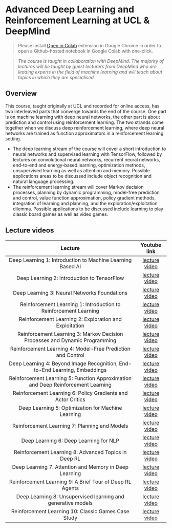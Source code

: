 # Advanced Deep Learning and Reinforcement Learning at UCL & DeepMind 

> Please install [Open in Colab](https://chrome.google.com/webstore/detail/open-in-colab/iogfkhleblhcpcekbiedikdehleodpjo) extension in Google Chrome in order to open a Github-hosted notebook in Google Colab with one-click.

> *The course is taught in collaboration with DeepMind. The majority of lectures will be taught by guest lecturers from DeepMind who are leading experts in the field of machine learning and will teach about topics in which they are specialised.*



## Overview

This course, taught originally at UCL and recorded for online access, has two interleaved parts that converge towards the end of the course. One part is on machine learning with deep neural networks, the other part is about prediction and control using reinforcement learning. The two strands come together when we discuss deep reinforcement learning, where deep neural networks are trained as function approximators in a reinforcement learning setting.

- The deep learning stream of the course will cover a short introduction to neural networks and supervised learning with TensorFlow, followed by lectures on convolutional neural networks, recurrent neural networks, end-to-end and energy-based learning, optimization methods, unsupervised learning as well as attention and memory. Possible applications areas to be discussed include object recognition and natural language processing.
- The reinforcement learning stream will cover Markov decision processes, planning by dynamic programming, model-free prediction and control, value function approximation, policy gradient methods, integration of learning and planning, and the exploration/exploitation dilemma. Possible applications to be discussed include learning to play classic board games as well as video games.



## Lecture videos

|                           Lecture                            |                         Youtube link                         |
| :----------------------------------------------------------: | :----------------------------------------------------------: |
|  Deep Learning 1: Introduction to Machine Learning Based AI  | [lecture video](https://www.youtube.com/watch?v=iOh7QUZGyiU&list=PLqYmG7hTraZDNJre23vqCGIVpfZ_K2RZs&index=2&t=0s) |
|         Deep Learning 2: Introduction to TensorFlow          | [lecture video](https://www.youtube.com/watch?v=JO0LwmIlWw0&list=PLqYmG7hTraZDNJre23vqCGIVpfZ_K2RZs&index=2) |
|         Deep Learning 3: Neural Networks Foundations         | [lecture video](https://www.youtube.com/watch?v=5eAXoPSBgnE&list=PLqYmG7hTraZDNJre23vqCGIVpfZ_K2RZs&index=3) |
| Reinforcement Learning 1: Introduction to Reinforcement Learning | [lecture video](https://www.youtube.com/watch?v=ISk80iLhdfU&list=PLqYmG7hTraZDNJre23vqCGIVpfZ_K2RZs&index=4) |
|    Reinforcement Learning 2: Exploration and Exploitation    | [lecture video](https://www.youtube.com/watch?v=eM6IBYVqXEA&list=PLqYmG7hTraZDNJre23vqCGIVpfZ_K2RZs&index=5) |
| Reinforcement Learning 3: Markov Decision Processes and Dynamic Programming | [lecture video](https://www.youtube.com/watch?v=hMbxmRyDw5M&list=PLqYmG7hTraZDNJre23vqCGIVpfZ_K2RZs&index=6) |
| Reinforcement Learning 4: Model-Free Prediction and Control  | [lecture video](https://www.youtube.com/watch?v=hMbxmRyDw5M&list=PLqYmG7hTraZDNJre23vqCGIVpfZ_K2RZs&index=7) |
| Deep Learning 4: Beyond Image Recognition, End-to-End Learning, Embeddings | [lecture video](https://www.youtube.com/watch?v=hMbxmRyDw5M&list=PLqYmG7hTraZDNJre23vqCGIVpfZ_K2RZs&index=8) |
| Reinforcement Learning 5: Function Approximation and Deep Reinforcement Learning | [lecture video](https://www.youtube.com/watch?v=hMbxmRyDw5M&list=PLqYmG7hTraZDNJre23vqCGIVpfZ_K2RZs&index=9) |
| Reinforcement Learning 6: Policy Gradients and Actor Critics | [lecture video](https://www.youtube.com/watch?v=hMbxmRyDw5M&list=PLqYmG7hTraZDNJre23vqCGIVpfZ_K2RZs&index=10) |
|      Deep Learning 5: Optimization for Machine Learning      | [lecture video](https://www.youtube.com/watch?v=hMbxmRyDw5M&list=PLqYmG7hTraZDNJre23vqCGIVpfZ_K2RZs&index=11) |
|        Reinforcement Learning 7: Planning and Models         | [lecture video](https://www.youtube.com/watch?v=hMbxmRyDw5M&list=PLqYmG7hTraZDNJre23vqCGIVpfZ_K2RZs&index=12) |
|            Deep Learning 6: Deep Learning for NLP            | [lecture video](https://www.youtube.com/watch?v=hMbxmRyDw5M&list=PLqYmG7hTraZDNJre23vqCGIVpfZ_K2RZs&index=13) |
|     Reinforcement Learning 8: Advanced Topics in Deep RL     | [lecture video](https://www.youtube.com/watch?v=hMbxmRyDw5M&list=PLqYmG7hTraZDNJre23vqCGIVpfZ_K2RZs&index=14) |
|    Deep Learning 7. Attention and Memory in Deep Learning    | [lecture video](https://www.youtube.com/watch?v=hMbxmRyDw5M&list=PLqYmG7hTraZDNJre23vqCGIVpfZ_K2RZs&index=15) |
|   Reinforcement Learning 9: A Brief Tour of Deep RL Agents   | [lecture video](https://www.youtube.com/watch?v=hMbxmRyDw5M&list=PLqYmG7hTraZDNJre23vqCGIVpfZ_K2RZs&index=16) |
| Deep Learning 8: Unsupervised learning and generative models | [lecture video](https://www.youtube.com/watch?v=hMbxmRyDw5M&list=PLqYmG7hTraZDNJre23vqCGIVpfZ_K2RZs&index=17) |
|     Reinforcement Learning 10: Classic Games Case Study      | [lecture video](https://www.youtube.com/watch?v=hMbxmRyDw5M&list=PLqYmG7hTraZDNJre23vqCGIVpfZ_K2RZs&index=18) |

